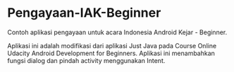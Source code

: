# Pengayaan-IAK-Beginner
Contoh aplikasi pengayaan untuk acara Indonesia Android Kejar - Beginner.

Aplikasi ini adalah modifikasi dari aplikasi Just Java pada Course Online Udacity Android Development for Beginners. Aplikasi ini menambahkan fungsi dialog dan pindah activity menggunakan Intent.
